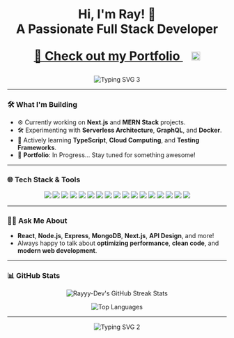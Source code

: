 <h1 align="center">
  Hi, I'm Ray! 🚀 <br> 
  <span align="center">A Passionate Full Stack Developer </span> <!-- Portfolio link with clear text and animated arrow -->
<p align="center">
  <a href="https://ray-portfolio-three.vercel.app/" target="_blank" style="text-decoration: underline;">
    🔗 Check out my Portfolio
  </a>
  <span>&nbsp;&nbsp;</span>
  <span>
    <img src="https://user-images.githubusercontent.com/25181517/190694747-7b8ddf94-ade8-4d5a-8f42-6e5b7f4f02e5.gif" width="20" alt="Animated Right Arrow">
  </span>
</p>
  
</h1>

<!-- Add a cool animated gif here if you'd like, such as a coding animation or something else that represents you! -->
<p align="center">
  <img src="https://readme-typing-svg.herokuapp.com?font=Fira+Code&size=22&duration=3000&pause=1000&color=FF5733&center=true&vCenter=true&width=500&lines=Open-source+Contributor;JavaScript+Lover+%F0%9F%92%80;Full+Stack+Developer+%F0%9F%94%A5;Cloud+Explorer+%E2%98%81%EF%B8%8F" alt="Typing SVG 3">
</p>



---

### 🛠️ What I'm Building
- ⚙️ Currently working on **Next.js** and **MERN Stack** projects.
- 🛠️ Experimenting with **Serverless Architecture**, **GraphQL**, and **Docker**.
- 🎯 Actively learning **TypeScript**, **Cloud Computing**, and **Testing Frameworks**.
- 🧩 **Portfolio**: In Progress... Stay tuned for something awesome!

---
### 🌐 Tech Stack & Tools

<p align="center">
  <img src="https://img.shields.io/badge/React-61DAFB?style=for-the-badge&logo=react&logoColor=white" />
  <img src="https://img.shields.io/badge/Node.js-339933?style=for-the-badge&logo=nodedotjs&logoColor=white" />
  <img src="https://img.shields.io/badge/Next.js-000000?style=for-the-badge&logo=nextdotjs&logoColor=white" />
  <img src="https://img.shields.io/badge/MongoDB-47A248?style=for-the-badge&logo=mongodb&logoColor=white" />
  <img src="https://img.shields.io/badge/TypeScript-007ACC?style=for-the-badge&logo=typescript&logoColor=white" />
  <img src="https://img.shields.io/badge/JavaScript-F7DF1E?style=for-the-badge&logo=javascript&logoColor=white" />
  <img src="https://img.shields.io/badge/Docker-2496ED?style=for-the-badge&logo=docker&logoColor=white" />
  <img src="https://img.shields.io/badge/Git-F05032?style=for-the-badge&logo=git&logoColor=white" />
  <img src="https://img.shields.io/badge/VS_Code-007ACC?style=for-the-badge&logo=visual%20studio%20code&logoColor=white" />
  <img src="https://img.shields.io/badge/Python-3776AB?style=for-the-badge&logo=python&logoColor=white" />
  <img src="https://img.shields.io/badge/Firebase-FFCA28?style=for-the-badge&logo=firebase&logoColor=white" />
  <img src="https://img.shields.io/badge/Tailwind_CSS-38B2AC?style=for-the-badge&logo=tailwind-css&logoColor=white" />
  <img src="https://img.shields.io/badge/GraphQL-E10098?style=for-the-badge&logo=graphql&logoColor=white" />
  <img src="https://img.shields.io/badge/PostgreSQL-4169E1?style=for-the-badge&logo=postgresql&logoColor=white" />
  <img src="https://img.shields.io/badge/Linux-FCC624?style=for-the-badge&logo=linux&logoColor=black" />
  <img src="https://img.shields.io/badge/Jira-0052CC?style=for-the-badge&logo=jira&logoColor=white" />
  <img src="https://img.shields.io/badge/AWS-232F3E?style=for-the-badge&logo=amazon-aws&logoColor=white" />
</p>

---

### 🧑‍💻 Ask Me About
- **React**, **Node.js**, **Express**, **MongoDB**, **Next.js**, **API Design**, and more!
- Always happy to talk about **optimizing performance**, **clean code**, and **modern web development**.



---




### 📊 GitHub Stats



<!-- Streak Stats (Animation for consistency streak) -->
<p align="center">
  <img src="https://github-readme-streak-stats.herokuapp.com/?user=rayyy-dev&theme=react&hide_border=true&fire=FF9011&ring=FF5722&background=1A1B27" alt="Rayyy-Dev's GitHub Streak Stats" />
</p>

<!-- Language Stats for showing tech stack diversity -->
<p align="center">
  <img src="https://github-readme-stats.vercel.app/api/top-langs/?username=rayyy-dev&layout=compact&theme=react&hide_border=true&bg_color=1A1B27" alt="Top Languages">
</p>



---

<!-- These badges give an animated effect, unique and fun to stand out -->
<p align="center">
  <img src="https://readme-typing-svg.herokuapp.com?font=Fira+Code&size=24&duration=4000&pause=1000&color=F7B801&center=true&vCenter=true&width=500&lines=Let’s+Build+Something+Awesome!;Coding+is+Life+%F0%9F%92%BB;Full+Stack+Passion%21" alt="Typing SVG 2">
</p>




